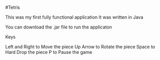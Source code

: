 #Tetris

This was my first fully functional application
It was written in Java  

You can download the .jar file to run the applicaton

Keys

Left and Right to Move the piece
Up Arrow to Rotate the piece
Space to Hard Drop the piece
P to Pause the game
